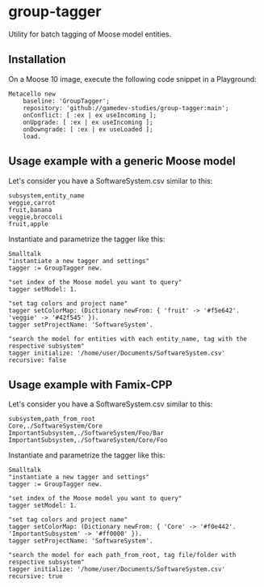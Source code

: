 # group-tagger
Utility for batch tagging of Moose model entities. 

## Installation
On a Moose 10 image, execute the following code snippet in a Playground:

```Smalltalk
Metacello new
    baseline: 'GroupTagger';
    repository: 'github://gamedev-studies/group-tagger:main';
    onConflict: [ :ex | ex useIncoming ];
    onUpgrade: [ :ex | ex useIncoming ];
	onDowngrade: [ :ex | ex useLoaded ];
    load.
```

## Usage example with a generic Moose model
Let's consider you have a SoftwareSystem.csv similar to this:
```
subsystem,entity_name
veggie,carrot
fruit,banana
veggie,broccoli
fruit,apple
```

Instantiate and parametrize the tagger like this:
```
Smalltalk
"instantiate a new tagger and settings"
tagger := GroupTagger new.

"set index of the Moose model you want to query"
tagger setModel: 1.

"set tag colors and project name"
tagger setColorMap: (Dictionary newFrom: { 'fruit' -> '#f5e642'. 'veggie' -> '#42f545' }).
tagger setProjectName: 'SoftwareSystem'.

"search the model for entities with each entity_name, tag with the respective subsystem"
tagger initialize: '/home/user/Documents/SoftwareSystem.csv' recursive: false
```

## Usage example with Famix-CPP
Let's consider you have a SoftwareSystem.csv similar to this:
```
subsystem,path_from_root
Core,./SoftwareSystem/Core
ImportantSubsystem,./SoftwareSystem/Foo/Bar
ImportantSubsystem,./SoftwareSystem/Core/Foo
```

Instantiate and parametrize the tagger like this:
```
Smalltalk
"instantiate a new tagger and settings"
tagger := GroupTagger new.

"set index of the Moose model you want to query"
tagger setModel: 1.

"set tag colors and project name"
tagger setColorMap: (Dictionary newFrom: { 'Core' -> '#f0e442'. 'ImportantSubsystem' -> '#ff0000' }).
tagger setProjectName: 'SoftwareSystem'.

"search the model for each path_from_root, tag file/folder with respective subsystem"
tagger initialize: '/home/user/Documents/SoftwareSystem.csv' recursive: true
```

